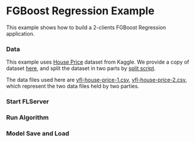 # FGBoost Regression Example
This example shows how to build a 2-clients FGBoost Regression application.

### Data
This example uses [House Price]() dataset from Kaggle. We provide a copy of dataset [here](), and split the dataset in two parts by [split script]().

The data files used here are [vfl-house-price-1.csv](), [vfl-house-price-2.csv](), which represent the two data files held by two parties.

### Start FLServer


### Run Algorithm


### Model Save and Load